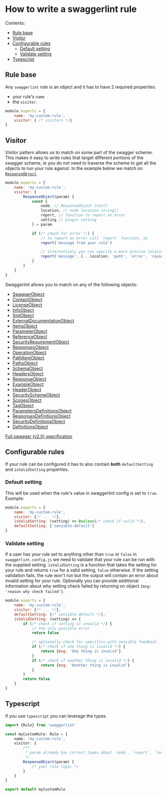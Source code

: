 # How to write a swaggerlint rule

Contents:
- [Rule base](#rule-base)
- [Visitor](#visitor)
- [Configurable rules](#configurable-rules)
    - [Default setting](#default-setting)
    - [Validate setting](#validate-setting)
- [Typescript](#typescript)

## Rule base

Any `swaggerlint` rule is an object and it has to have 2 required properties:
- your rule's `name`
- the `visitor`.

```js
module.exports = {
    name: 'my-custom-rule',
    visitor: { /* visitors */}
}
```

## Visitor
Visitor pattern allows us to match on some part of the swagger scheme. This makes it easy to write rules that target different portions of the swagger scheme, ie you do not need to traverse the scheme to get all the objects to run your rule against. In the example below we match on [`ResponseObject`](https://swagger.io/specification/v2/#responseObject).

```js
module.exports = {
    name: 'my-custom-rule',
    visitor: {
        ResponseObject(param) {
            const {
                node, // ResponseObject itself
                location, // node location string[]
                report, // function to report an error
                setting // plugin setting
            } = param

            if (/* check for error */) {
                // to report an error call `report` function, ie
                report('message from your rule')

                // alternatively you can specify a more precise location
                report('message', [...location, 'path', 'error', 'cause'])
            }
        }
    }
}
```

Swaggerlint allows you to match on any of the following objects:

* [SwaggerObject](https://swagger.io/specification/v2/#swagger-object)
* [ContactObject](https://swagger.io/specification/v2/#contactObject)
* [LicenseObject](https://swagger.io/specification/v2/#licenseObject)
* [InfoObject](https://swagger.io/specification/v2/#infoObject)
* [XmlObject](https://swagger.io/specification/v2/#xmlObject)
* [ExternalDocumentationObject](https://swagger.io/specification/v2/#externalDocumentationObject)
* [ItemsObject](https://swagger.io/specification/v2/#itemsObject)
* [ParameterObject](https://swagger.io/specification/v2/#parameterObject)
* [ReferenceObject](https://swagger.io/specification/v2/#referenceObject)
* [SecurityRequirementObject](https://swagger.io/specification/v2/#security-requirement-object)
* [ResponsesObject](https://swagger.io/specification/v2/#responsesObject)
* [OperationObject](https://swagger.io/specification/v2/#operationObject)
* [PathItemObject](https://swagger.io/specification/v2/#pathItemObject)
* [PathsObject](https://swagger.io/specification/v2/#pathsObject)
* [SchemaObject](https://swagger.io/specification/v2/#schemaObject)
* [HeadersObject](https://swagger.io/specification/v2/#headers-object)
* [ResponseObject](https://swagger.io/specification/v2/#responseObject)
* [ExampleObject](https://swagger.io/specification/v2/#example-object)
* [HeaderObject](https://swagger.io/specification/v2/#headerObject)
* [SecuritySchemeObject](https://swagger.io/specification/v2/#security-scheme-object)
* [ScopesObject](https://swagger.io/specification/v2/#scopes-object)
* [TagObject](https://swagger.io/specification/v2/#tagObject)
* [ParametersDefinitionsObject](https://swagger.io/specification/v2/#parametersDefinitionsObject)
* [ResponsesDefinitionsObject](https://swagger.io/specification/v2/#responses-definitions-object)
* [SecurityDefinitionsObject](https://swagger.io/specification/v2/#securityDefinitionsObject)
* [DefinitionsObject](https://swagger.io/specification/v2/#definitionsObject)

[Full swagger (v2.0) specification](https://github.com/OAI/OpenAPI-Specification/blob/master/versions/2.0.md)

## Configurable rules

If your rule can be configured it has to also contain **both** `defaultSetting` and `isValidSetting` properties.

### Default setting

This will be used when the rule's value in swaggerlint config is set to `true`. Example:

```js
module.exports = {
    name: 'my-custom-rule',
    visitor: {/* ... */},
    isValidSetting: (setting) => Boolean(/* check if valid */),
    defaultSetting: ['sensible-default']
}
```
### Validate setting

If a user has your rule set to anything other than `true` or `false` in `swaggerlint.config.js` we need to validate that your rule can be run with the supplied setting. `isValidSetting` is a function that takes the setting for your rule and returns `true` for a valid setting, `false` otherwise. If the setting validation fails, the rule won't run but the output will contain an error about invalid setting for your rule. Optionally you can provide additional information about why setting check failed by returning on object `{msg: 'reason why check failed'}`.

```js
module.exports = {
    name: 'my-custom-rule',
    visitor: {/* ... */},
    defaultSetting: [/* sensible default */],
    isValidSetting: (setting) => {
        if (/* check if setting is invalid */) {
            // the only possible error
            return false

            // optionally check for specifics with sensible feedback
            if (/* check if one thing is invalid */) {
                return {msg: 'One thing is invalid'}
            }
            if (/* check if another thing is invalid */) {
                return {msg: 'Another thing is invalid'}
            }
        }
        return false
    }
}
```

## Typescript

If you use `typescript` you can leverage the types.

```ts
import {Rule} from 'swaggerlint'

const myCustomRule: Rule = {
    name: 'my-custom-rule',
    visitor: {
        /**
         * param already has correct types about `node`, `report`, `location` and `setting`
         */
        ResponseObject(param) {
            /* your rule logic */
        }
    }
}

export default myCustomRule
```
